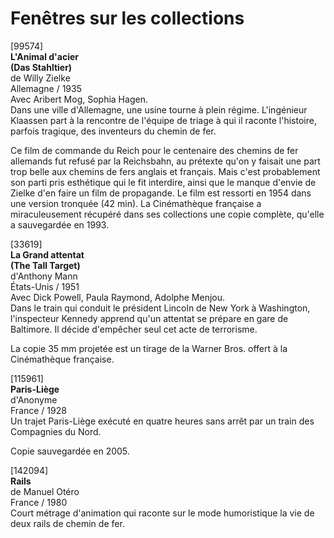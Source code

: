 # Fenêtres sur les collections

[99574]  
**L'Animal d'acier**  
**(Das Stahltier)**  
de Willy Zielke  
Allemagne / 1935  
Avec Aribert Mog, Sophia Hagen.  
Dans une ville d'Allemagne, une usine tourne à plein régime. L'ingénieur Klaassen part à la rencontre de l'équipe de triage à qui il raconte l'histoire, parfois tragique, des inventeurs du chemin de fer.

Ce film de commande du Reich pour le centenaire des chemins de fer allemands fut refusé par la Reichsbahn, au prétexte qu'on y faisait une part trop belle aux chemins de fers anglais et français. Mais c'est probablement son parti pris esthétique qui le fit interdire, ainsi que le manque d'envie de Zielke d'en faire un film de propagande. Le film est ressorti en 1954 dans une version tronquée (42 min). La Cinémathèque française a miraculeusement récupéré dans ses collections une copie complète, qu'elle a sauvegardée en 1993.

[33619]  
**La Grand attentat**  
**(The Tall Target)**  
d'Anthony Mann  
États-Unis / 1951  
Avec Dick Powell, Paula Raymond, Adolphe Menjou.  
Dans le train qui conduit le président Lincoln de New York à Washington, l'inspecteur Kennedy apprend qu'un attentat se prépare en gare de Baltimore. Il décide d'empêcher seul cet acte de terrorisme.

La copie 35 mm projetée est un tirage de la Warner Bros. offert à la Cinémathèque française.

[115961]  
**Paris-Liège**  
d'Anonyme  
France / 1928  
Un trajet Paris-Liège exécuté en quatre heures sans arrêt par un train des Compagnies du Nord.

Copie sauvegardée en 2005.

[142094]  
**Rails**  
de Manuel Otéro  
France / 1980  
Court métrage d'animation qui raconte sur le mode humoristique la vie de deux rails de chemin de fer.

